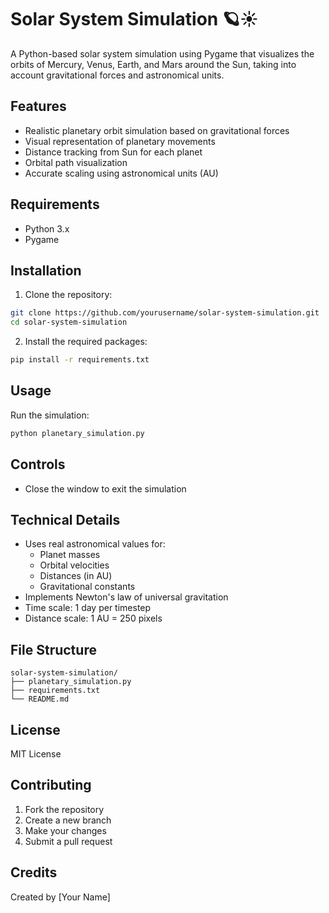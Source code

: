 # Solar System Simulation 🪐☀️

A Python-based solar system simulation using Pygame that visualizes the orbits of Mercury, Venus, Earth, and Mars around the Sun, taking into account gravitational forces and astronomical units.

## Features
- Realistic planetary orbit simulation based on gravitational forces
- Visual representation of planetary movements
- Distance tracking from Sun for each planet
- Orbital path visualization
- Accurate scaling using astronomical units (AU)

## Requirements
- Python 3.x
- Pygame

## Installation
1. Clone the repository:
```bash
git clone https://github.com/yourusername/solar-system-simulation.git
cd solar-system-simulation
```

2. Install the required packages:
```bash
pip install -r requirements.txt
```

## Usage
Run the simulation:
```bash
python planetary_simulation.py
```

## Controls
- Close the window to exit the simulation

## Technical Details
- Uses real astronomical values for:
  - Planet masses
  - Orbital velocities
  - Distances (in AU)
  - Gravitational constants
- Implements Newton's law of universal gravitation
- Time scale: 1 day per timestep
- Distance scale: 1 AU = 250 pixels

## File Structure
```
solar-system-simulation/
├── planetary_simulation.py
├── requirements.txt
└── README.md
```

## License
MIT License

## Contributing
1. Fork the repository
2. Create a new branch
3. Make your changes
4. Submit a pull request

## Credits
Created by [Your Name]

